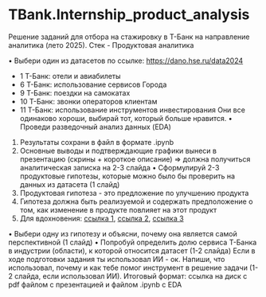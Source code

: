 # TBank.Internship_product_analysis
Решение заданий для отбора на стажировку в Т-Банк на направление аналитика (лето 2025). Стек - Продуктовая аналитика

•	Выбери один из датасетов по ссылке: https://dano.hse.ru/data2024
- 1 Т-Банк: отели и авиабилеты
- 6 Т-Банк: использование сервисов Города
- 9 Т-Банк: поездки на самокатах
- 10 Т-Банк: звонки операторов клиентам
- 11 Т-Банк: использование инструментов инвестирования
Они все одинаково хороши, выбирай тот, который больше нравится.
•	Проведи разведочный анализ данных (EDA)
1. Результаты сохрани в файл в формате .ipynb
2. Основные выводы и подтверждающие графики вынеси в презентацию (скрины + короткое описание) => должна получиться аналитическая записка на 2-3 слайда
•	Сформулируй 2-3 продуктовые гипотезы, которые можно было бы проверить на данных из датасета (1 слайд)
1. Продуктовая гипотеза - это предложение по улучшению продукта
2. Гипотеза должна быть реализуемой и содержать предположение о том, как изменение в продукте повлияет на этот продукт
3. Для вдохновения: [ссылка 1](https://habr.com/ru/articles/795811/), [ссылка 2](https://habr.com/ru/companies/ligastavok/articles/867752/), [ссылка 3]((https://habr.com/ru/companies/otus/articles/868274/))
   
•	Выбери одну из гипотезу и объясни, почему она является самой перспективной (1 слайд)
•	Попробуй определить долю сервиса Т-Банка в индустрии (области), к которой относится датасет (1-2 слайда)
Если в ходе подготовки задания ты использовал ИИ - ок. Напиши, что использовал, почему и как тебе помог инструмент в решение задачи (1-2 слайда, если использовал ИИ).
Итоговый формат: ссылка на диск с pdf файлом с презентацией и файлом .ipynb с EDA

